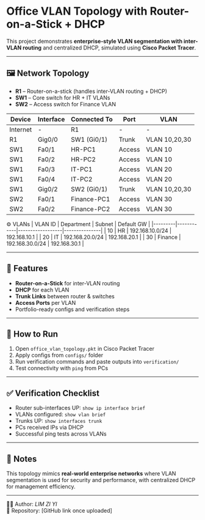# Office VLAN Topology with Router-on-a-Stick + DHCP

This project demonstrates **enterprise-style VLAN segmentation with inter-VLAN routing** and centralized DHCP, simulated using **Cisco Packet Tracer**.

---

## 🖼️ Network Topology

- **R1** – Router-on-a-stick (handles inter-VLAN routing + DHCP)
- **SW1** – Core switch for HR + IT VLANs
- **SW2** – Access switch for Finance VLAN

| Device   | Interface      | Connected To   | Port       | VLAN    |
|----------|----------------|----------------|------------|---------|
| Internet | -              | R1             | -          | -       |
| R1       | Gig0/0         | SW1 (Gi0/1)    | Trunk      | VLAN 10,20,30 |
| SW1      | Fa0/1          | HR-PC1         | Access     | VLAN 10 |
| SW1      | Fa0/2          | HR-PC2         | Access     | VLAN 10 |
| SW1      | Fa0/3          | IT-PC1         | Access     | VLAN 20 |
| SW1      | Fa0/4          | IT-PC2         | Access     | VLAN 20 |
| SW1      | Gig0/2         | SW2 (Gi0/1)    | Trunk      | VLAN 10,20,30 |
| SW2      | Fa0/1          | Finance-PC1    | Access     | VLAN 30 |
| SW2      | Fa0/2          | Finance-PC2    | Access     | VLAN 30 |

 ⚙️ VLANs
| VLAN ID | Department | Subnet            | Default GW    |
|---------|------------|------------------|---------------|
| 10      | HR         | 192.168.10.0/24  | 192.168.10.1  |
| 20      | IT         | 192.168.20.0/24  | 192.168.20.1  |
| 30      | Finance    | 192.168.30.0/24  | 192.168.30.1  |

---

## 🚀 Features
- **Router-on-a-Stick** for inter-VLAN routing
- **DHCP** for each VLAN
- **Trunk Links** between router & switches
- **Access Ports** per VLAN
- Portfolio-ready configs and verification steps

---

## 📝 How to Run
1. Open `office_vlan_topology.pkt` in Cisco Packet Tracer
2. Apply configs from `configs/` folder
3. Run verification commands and paste outputs into `verification/`
4. Test connectivity with `ping` from PCs

---

## ✅ Verification Checklist
- Router sub-interfaces UP: `show ip interface brief`
- VLANs configured: `show vlan brief`
- Trunks UP: `show interfaces trunk`
- PCs received IPs via DHCP
- Successful ping tests across VLANs

---

## 🔮 Notes
This topology mimics **real-world enterprise networks** where VLAN segmentation is used for security and performance, with centralized DHCP for management efficiency.

---

👨‍💻 Author: *LIM ZI YI*  
📌 Repository: [GitHub link once uploaded]
